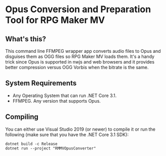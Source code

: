 # Opus Conversion and Preparation Tool for RPG Maker MV

## What's this?
This command line FFMPEG wrapper app converts audio files to Opus and disguises them as OGG files so RPG Maker MV loads them.
It's a handy trick since Opus is supported in nwjs and web browsers and it provides better compression versus OGG Vorbis when the bitrate is the same.

## System Requirements
- Any Operating System that can run .NET Core 3.1.
- FFMPEG. Any version that supports Opus.

## Compiling

You can either use Visual Studio 2019 (or newer) to compile it or run the following (make sure that you have the .NET Core 3.1 SDK):

```
dotnet build -c Release
dotnet run --project "RMMVOpusConverter"
```
